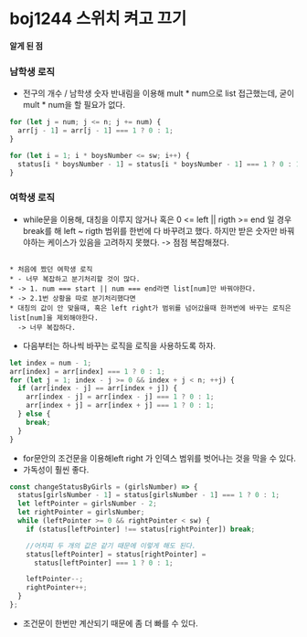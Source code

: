# boj1244 스위치 켜고 끄기

**알게 된 점**

### 남학생 로직

- 전구의 개수 / 남학생 숫자 반내림을 이용해 mult \* num으로 list 접근했는데, 굳이 mult \* num을 할 필요가 없다.

```js
for (let j = num; j <= n; j += num) {
  arr[j - 1] = arr[j - 1] === 1 ? 0 : 1;
}
```

```js
for (let i = 1; i * boysNumber <= sw; i++) {
  status[i * boysNumber - 1] = status[i * boysNumber - 1] === 1 ? 0 : 1;
}
```

### 여학생 로직

- while문을 이용해, 대칭을 이루지 않거나 혹은 0 <= left || rigth >= end 일 경우 break를 해 left ~ rigth 범위를 한번에 다 바꾸려고 했다. 하지만 받은 숫자만 바꿔야하는 케이스가 있음을 고려하지 못했다.
  -> 점점 복잡해졌다.

```

* 처음에 짰던 여학생 로직
* - 너무 복잡하고 분기처리할 것이 많다.
* -> 1. num === start || num === end라면 list[num]만 바꿔야한다.
* -> 2.1번 상황을 따로 분기처리했다면
* 대칭의 값이 안 맞을때, 혹은 left right가 범위를 넘어갔을때 한꺼번에 바꾸는 로직은 list[num]을 제외해야한다.
  -> 너무 복잡하다.

```

- 다음부터는 하나씩 바꾸는 로직을 로직을 사용하도록 하자.

```js
let index = num - 1;
arr[index] = arr[index] === 1 ? 0 : 1;
for (let j = 1; index - j >= 0 && index + j < n; ++j) {
  if (arr[index - j] == arr[index + j]) {
    arr[index - j] = arr[index - j] === 1 ? 0 : 1;
    arr[index + j] = arr[index + j] === 1 ? 0 : 1;
  } else {
    break;
  }
}
```

- for문안의 조건문을 이용해left right 가 인덱스 범위를 벗어나는 것을 막을 수 있다.
- 가독성이 훨씬 좋다.

```js
const changeStatusByGirls = (girlsNumber) => {
  status[girlsNumber - 1] = status[girlsNumber - 1] === 1 ? 0 : 1;
  let leftPointer = girlsNumber - 2;
  let rightPointer = girlsNumber;
  while (leftPointer >= 0 && rightPointer < sw) {
    if (status[leftPointer] !== status[rightPointer]) break;

    //어차피 두 개의 값은 같기 때문에 이렇게 해도 된다.
    status[leftPointer] = status[rightPointer] =
      status[leftPointer] === 1 ? 0 : 1;

    leftPointer--;
    rightPointer++;
  }
};
```

- 조건문이 한번만 계산되기 때문에 좀 더 빠를 수 있다.
